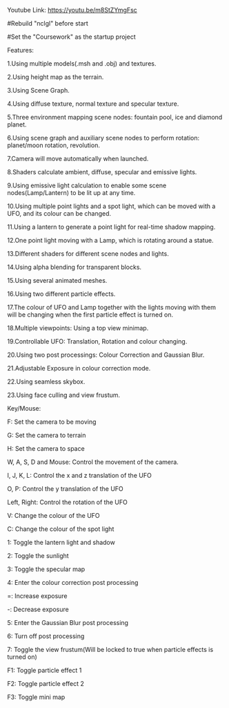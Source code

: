 Youtube Link: https://youtu.be/m8StZYmgFsc

#Rebuild "nclgl" before start

#Set the "Coursework" as the startup project

Features:

1.Using multiple models(.msh and .obj) and textures.

2.Using height map as the terrain.

3.Using Scene Graph.

4.Using diffuse texture, normal texture and specular texture.

5.Three environment mapping scene nodes: fountain pool, ice and diamond planet.

6.Using scene graph and auxiliary scene nodes to perform rotation: planet/moon rotation, revolution.

7.Camera will move automatically when launched.

8.Shaders calculate ambient, diffuse, specular and emissive lights.

9.Using emissive light calculation to enable some scene nodes(Lamp/Lantern) to be lit up at any time.

10.Using multiple point lights and a spot light, which can be moved with a UFO, and its colour can be changed.

11.Using a lantern to generate a point light for real-time shadow mapping.

12.One point light moving with a Lamp, which is rotating around a statue.

13.Different shaders for different scene nodes and lights.

14.Using alpha blending for transparent blocks.

15.Using several animated meshes.

16.Using two different particle effects.

17.The colour of UFO and Lamp together with the lights moving with them will be changing when the first particle effect is turned on.

18.Multiple viewpoints: Using a top view minimap.

19.Controllable UFO: Translation, Rotation and colour changing.

20.Using two post processings: Colour Correction and Gaussian Blur.

21.Adjustable Exposure in colour correction mode.

22.Using seamless skybox.

23.Using face culling and view frustum.

Key/Mouse:

F: Set the camera to be moving

G: Set the camera to terrain

H: Set the camera to space

W, A, S, D and Mouse: Control the movement of the camera.

I, J, K, L: Control the x and z translation of the UFO

O, P: Control the y translation of the UFO

Left, Right: Control the rotation of the UFO

V: Change the colour of the UFO

C: Change the colour of the spot light

1: Toggle the lantern light and shadow

2: Toggle the sunlight

3: Toggle the specular map

4: Enter the colour correction post processing

=: Increase exposure

-: Decrease exposure

5: Enter the Gaussian Blur post processing

6: Turn off post processing

7: Toggle the view frustum(Will be locked to true when particle effects is turned on)

F1: Toggle particle effect 1

F2: Toggle particle effect 2

F3: Toggle mini map
